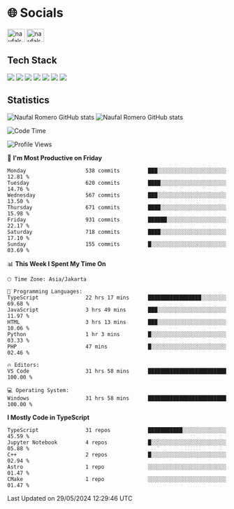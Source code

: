 <h1 align="">🌐 Socials</h1>
<p align="left">
<a href="https://linkedin.com/in/naufal-romero-putra-pratama-9ab816177/" target="blank"><img align="center" src="https://raw.githubusercontent.com/rahuldkjain/github-profile-readme-generator/master/src/images/icons/Social/linked-in-alt.svg" alt="naufalromero" height="30" width="40" /></a>
<a href="https://instagram.com/naufalromero" target="blank"><img align="center" src="https://raw.githubusercontent.com/rahuldkjain/github-profile-readme-generator/master/src/images/icons/Social/instagram.svg" alt="naufalromero" height="30" width="40" /></a>
</p>


<h2 align="">Tech Stack</h2>
<div align="">
  <img src="https://img.shields.io/badge/next.js-000000?style=for-the-badge&logo=nextdotjs&logoColor=white"/>
 <img src="https://img.shields.io/badge/typescript-%23007ACC.svg?style=for-the-badge&logo=typescript&logoColor=white"/>
 <img src="https://img.shields.io/badge/react-%2320232a.svg?style=for-the-badge&logo=react&logoColor=%2361DAFB"/>
 <img src="https://img.shields.io/badge/tailwindcss-%2338B2AC.svg?style=for-the-badge&logo=tailwind-css&logoColor=white"/>
 <img src="https://img.shields.io/badge/Prisma-3982CE?style=for-the-badge&logo=Prisma&logoColor=white"/>
 <img src="https://img.shields.io/badge/javascript-%23323330.svg?style=for-the-badge&logo=javascript&logoColor=%23F7DF1E"/>
 <img src="https://img.shields.io/badge/java-%23ED8B00.svg?style=for-the-badge&logo=openjdk&logoColor=white"/>
</div>


<h2 align="">Statistics</h2>
<div align="">
<img src="https://github-readme-stats-xi-nine-74.vercel.app/api?username=romves&show_icons=true&theme=tokyonight&include_all_commits=true&count_private=true" alt="Naufal Romero GitHub stats"/>
<img src="https://github-readme-stats-xi-nine-74.vercel.app/api/top-langs/?username=romves&theme=tokyonight&hide_border=false&include_all_commits=true&count_private=true&layout=compact" alt="Naufal Romero GitHub stats"/>
</div>

<!--START_SECTION:waka-->
![Code Time](http://img.shields.io/badge/Code%20Time-1%2C173%20hrs%2021%20mins-blue)

![Profile Views](http://img.shields.io/badge/Profile%20Views-3-blue)

📅 **I'm Most Productive on Friday** 

```text
Monday                   538 commits         ███░░░░░░░░░░░░░░░░░░░░░░   12.81 % 
Tuesday                  620 commits         ████░░░░░░░░░░░░░░░░░░░░░   14.76 % 
Wednesday                567 commits         ███░░░░░░░░░░░░░░░░░░░░░░   13.50 % 
Thursday                 671 commits         ████░░░░░░░░░░░░░░░░░░░░░   15.98 % 
Friday                   931 commits         ██████░░░░░░░░░░░░░░░░░░░   22.17 % 
Saturday                 718 commits         ████░░░░░░░░░░░░░░░░░░░░░   17.10 % 
Sunday                   155 commits         █░░░░░░░░░░░░░░░░░░░░░░░░   03.69 % 
```


📊 **This Week I Spent My Time On** 

```text
🕑︎ Time Zone: Asia/Jakarta

💬 Programming Languages: 
TypeScript               22 hrs 17 mins      █████████████████░░░░░░░░   69.68 % 
JavaScript               3 hrs 49 mins       ███░░░░░░░░░░░░░░░░░░░░░░   11.97 % 
HTML                     3 hrs 13 mins       ███░░░░░░░░░░░░░░░░░░░░░░   10.06 % 
Python                   1 hr 3 mins         █░░░░░░░░░░░░░░░░░░░░░░░░   03.33 % 
PHP                      47 mins             █░░░░░░░░░░░░░░░░░░░░░░░░   02.46 % 

🔥 Editors: 
VS Code                  31 hrs 58 mins      █████████████████████████   100.00 % 

💻 Operating System: 
Windows                  31 hrs 58 mins      █████████████████████████   100.00 % 
```

**I Mostly Code in TypeScript** 

```text
TypeScript               31 repos            ███████████░░░░░░░░░░░░░░   45.59 % 
Jupyter Notebook         4 repos             █░░░░░░░░░░░░░░░░░░░░░░░░   05.88 % 
C++                      2 repos             █░░░░░░░░░░░░░░░░░░░░░░░░   02.94 % 
Astro                    1 repo              ░░░░░░░░░░░░░░░░░░░░░░░░░   01.47 % 
CMake                    1 repo              ░░░░░░░░░░░░░░░░░░░░░░░░░   01.47 % 
```




 Last Updated on 29/05/2024 12:29:46 UTC
<!--END_SECTION:waka-->
